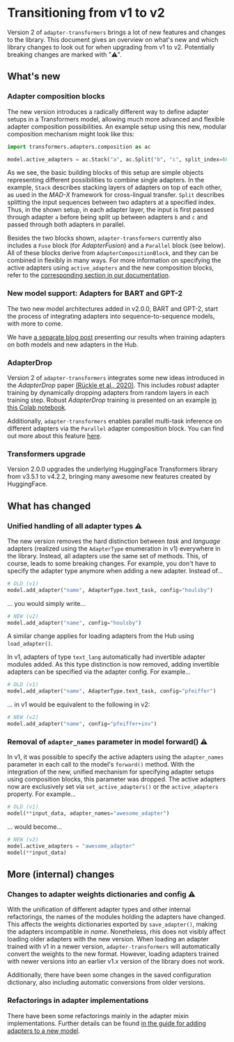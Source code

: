 # Transitioning from v1 to v2

Version 2 of `adapter-transformers` brings a lot of new features and changes to the library.
This document gives an overview on what's new and which library changes to look out for when upgrading from v1 to v2.
Potentially breaking changes are marked with "⚠️".

## What's new

### Adapter composition blocks

The new version introduces a radically different way to define adapter setups in a Transformers model,
allowing much more advanced and flexible adapter composition possibilities.
An example setup using this new, modular composition mechanism might look like this:

```python
import transformers.adapters.composition as ac

model.active_adapters = ac.Stack("a", ac.Split("b", "c", split_index=60))
```

As we see, the basic building blocks of this setup are simple objects representing different possibilities to combine single adapters.
In the example, `Stack` describes stacking layers of adapters on top of each other,
as used in the _MAD-X_ framework for cross-lingual transfer.
`Split` describes splitting the input sequences between two adapters at a specified index.
Thus, in the shown setup, in each adapter layer, the input is first passed through adapter `a` before being split up between adapters `b` and `c` and passed through both adapters in parallel.

Besides the two blocks shown, `adapter-transformers` currently also includes a `Fuse` block (for _AdapterFusion_) and a `Parallel` block (see below).
All of these blocks derive from `AdapterCompositionBlock`, and they can be combined in flexibly in many ways.
For more information on specifying the active adapters using `active_adapters` and the new composition blocks,
refer to the [corresponding section in our documentation](adapter_composition.md).

### New model support: Adapters for BART and GPT-2

The two new model architectures added in v2.0.0, BART and GPT-2, start the process of integrating adapters into sequence-to-sequence models, with more to come.

We have [a separate blog post]() presenting our results when training adapters on both models and new adapters in the Hub.

### AdapterDrop

Version 2 of `adapter-transformers` integrates some new ideas introduced in the _AdapterDrop_ paper [(Rückle et al., 2020)](https://arxiv.org/pdf/2010.11918.pdf). This includes _robust_ adapter training by dynamically dropping adapters from random layers in each training step.
Robust _AdapterDrop_ training is presented on an example [in this Colab notebook](https://github.com/Adapter-Hub/adapter-transformers/blob/master/notebooks/Adapter_Drop_Training.ipynb).

Additionally, `adapter-transformers` enables parallel multi-task inference on different adapters via the `Parallel` adapter composition block.
You can find out more about this feature [here](adapter_composition.html#parallel).

### Transformers upgrade

Version 2.0.0 upgrades the underlying HuggingFace Transformers library from v3.5.1 to v4.2.2, bringing many awesome new features created by HuggingFace.

## What has changed

### Unified handling of all adapter types ⚠️

The new version removes the hard distinction between _task_ and _language_ adapters (realized using the `AdapterType` enumeration in v1) everywhere in the library.
Instead, all adapters use the same set of methods.
This, of course, leads to some breaking changes.
For example, you don't have to specify the adapter type anymore when adding a new adapter.
Instead of...
```python
# OLD (v1)
model.add_adapter("name", AdapterType.text_task, config="houlsby")
```
... you would simply write...
```python
# NEW (v2)
model.add_adapter("name", config="houlsby")
```

A similar change applies for loading adapters from the Hub using `load_adapter()`.

In v1, adapters of type `text_lang` automatically had invertible adapter modules added.
As this type distinction is now removed, adding invertible adapters can be specified via the adapter config.
For example...

```python
# OLD (v1)
model.add_adapter("name", AdapterType.text_task, config="pfeiffer")
```
... in v1 would be equivalent to the following in v2:
```python
# NEW (v2)
model.add_adapter("name", config="pfeiffer+inv")
```

### Removal of `adapter_names` parameter in model forward() ⚠️

In v1, it was possible to specify the active adapters using the `adapter_names` parameter in each call to the model's `forward()` method.
With the integration of the new, unified mechanism for specifying adapter setups using composition blocks, this parameter was dropped.
The active adapters now are exclusively set via `set_active_adapters()` or the `active_adapters` property.
For example...

```python
# OLD (v1)
model(**input_data, adapter_names="awesome_adapter")
```
... would become...
```python
# NEW (v2)
model.active_adapters = "awesome_adapter"
model(**input_data)
```

## More (internal) changes

### Changes to adapter weights dictionaries and config ⚠️

With the unification of different adapter types and other internal refactorings, the names of the modules holding the adapters have changed.
This affects the weights dictionaries exported by `save_adapter()`, making the adapters incompatible _in name_.
Nonetheless, rhis does not visibly affect loading older adapters with the new version.
When loading an adapter trained with v1 in a newer version, `adapter-transformers` will automatically convert the weights to the new format.
However, loading adapters trained with newer versions into an earlier v1.x version of the library does not work.

Additionally, there have been some changes in the saved configuration dictionary, also including automatic conversions from older versions.

### Refactorings in adapter implementations

There have been some refactorings mainly in the adapter mixin implementations.
Further details can be found [in the guide for adding adapters to a new model](https://github.com/Adapter-Hub/adapter-transformers/blob/master/adding_adapters_to_a_model.md).

